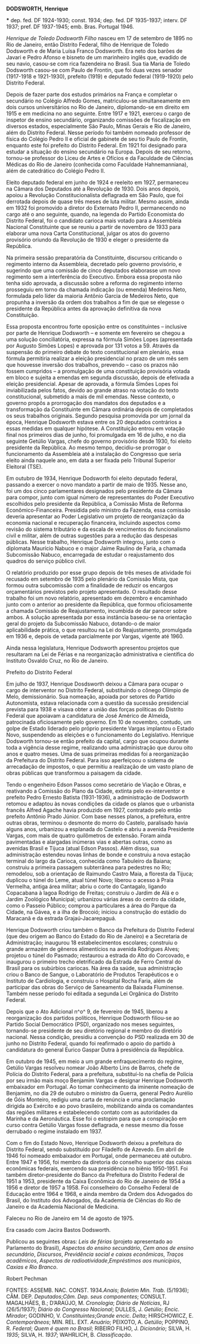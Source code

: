 **DODSWORTH,** **Henrique**

**\*** dep. fed. DF 1924-1930; const. 1934; dep. fed. DF 1935-1937;
interv. DF 1937; pref. DF 1937-1945; emb. Bras. Portugal 1946.

*Henrique de Toledo Dodsworth Filho* nasceu em 17 de setembro de 1895 no
Rio de Janeiro, então Distrito Federal, filho de Henrique de Toledo
Dodsworth e de Maria Luísa Franco Dodsworth. Era neto dos barões de
Javari e Pedro Afonso e bisneto de um marinheiro inglês que, evadido de
seu navio, casou-se com rica fazendeira no Brasil. Sua tia Maria de
Toledo Dodsworth casou-se com Paulo de Frontin, que foi duas vezes
senador (1917-1918 e 1921-1930), prefeito (1919) e deputado federal
(1919-1920) pelo Distrito Federal.

Depois de fazer parte dos estudos primários na França e completar o
secundário no Colégio Alfredo Gomes, matriculou-se simultaneamente em
dois cursos universitários no Rio de Janeiro, diplomando-se em direito
em 1915 e em medicina no ano seguinte. Entre 1917 e 1921, exerceu o
cargo de inspetor de ensino secundário, organizando comissões de
fiscalização em diversos estados, especialmente São Paulo, Minas Gerais
e Rio de Janeiro, além do Distrito Federal. Nesse período foi também
nomeado professor de física do Colégio Pedro II e oficial de gabinete de
seu tio Paulo de Frontin, enquanto este foi prefeito do Distrito
Federal. Em 1921 foi designado para estudar a situação do ensino
secundário na Europa. Depois de seu retorno, tornou-se professor do
Liceu de Artes e Ofícios e da Faculdade de Ciências Médicas do Rio de
Janeiro (conhecida como Faculdade Hahnemanniana), além de catedrático do
Colégio Pedro II.

Eleito deputado federal em junho de 1924 e reeleito em 1927, permaneceu
na Câmara dos Deputados até a Revolução de 1930. Dois anos depois,
apoiou a Revolução Constitucionalista deflagrada em São Paulo, que foi
derrotada depois de quase três meses de luta militar. Mesmo assim, ainda
em 1932 foi promovido a diretor do Externato Pedro II, permanecendo no
cargo até o ano seguinte, quando, na legenda do Partido Economista do
Distrito Federal, foi o candidato carioca mais votado para a Assembleia
Nacional Constituinte que se reuniu a partir de novembro de 1933 para
elaborar uma nova Carta Constitucional, julgar os atos do governo
provisório oriundo da Revolução de 1930 e eleger o presidente da
República.

Na primeira sessão preparatória da Constituinte, discursou criticando o
regimento interno da Assembleia, decretado pelo governo provisório, e
sugerindo que uma comissão de cinco deputados elaborasse um novo
regimento sem a interferência do Executivo. Embora essa proposta não
tenha sido aprovada, a discussão sobre a reforma do regimento interno
prosseguiu em torno da chamada indicação (ou emenda) Medeiros Neto,
formulada pelo líder da maioria Antônio Garcia de Medeiros Neto, que
propunha a inversão da ordem dos trabalhos a fim de que se elegesse o
presidente da República antes da aprovação definitiva da nova
Constituição.

Essa proposta encontrou forte oposição entre os constituintes –
inclusive por parte de Henrique Dodsworth – e somente em fevereiro se
chegou a uma solução conciliatória, expressa na fórmula Simões Lopes
(apresentada por Augusto Simões Lopes) e aprovada por 131 votos a 59.
Através da suspensão do primeiro debate do texto constitucional em
plenário, essa fórmula permitiria realizar a eleição presidencial no
prazo de um mês sem que houvesse inversão dos trabalhos, prevendo – caso
os prazos não fossem cumpridos – a promulgação de uma constituição
provisória votada em bloco e sujeita a emendas em segunda discussão,
depois de efetivada a eleição presidencial. Apesar de aprovada, a
fórmula Simões Lopes foi inviabilizada pelos fatos, devido ao grande
atraso na votação do texto constitucional, submetido a mais de mil
emendas. Nesse contexto, o governo propôs a prorrogação dos mandatos dos
deputados e a transformação da Constituinte em Câmara ordinária depois
de completados os seus trabalhos originais. Segundo pesquisa promovida
por um jornal da época, Henrique Dodsworth estava entre os 20 deputados
contrários a essas medidas em qualquer hipótese. A Constituição entrou
em votação final nos primeiros dias de junho, foi promulgada em 16 de
julho, e no dia seguinte Getúlio Vargas, chefe do governo provisório
desde 1930, foi eleito presidente da República. Ao mesmo tempo,
decidiu-se prorrogar o funcionamento da Assembleia até a instalação do
Congresso que seria eleito ainda naquele ano, em data a ser fixada pelo
Tribunal Superior Eleitoral (TSE).

Em outubro de 1934, Henrique Dodsworth foi eleito deputado federal,
passando a exercer o novo mandato a partir de maio de 1935. Nesse ano,
foi um dos cinco parlamentares designados pelo presidente da Câmara para
compor, junto com igual número de representantes do Poder Executivo
escolhidos pelo presidente da República, a Comissão Mista de Reforma
Econômico-Financeira. Presidida pelo ministro da Fazenda, essa comissão
deveria apresentar ao Poder Legislativo um projeto de reorganização da
economia nacional e recuperação financeira, incluindo aspectos como
revisão do sistema tributário e da escala de vencimentos do
funcionalismo civil e militar, além de outras sugestões para a redução
das despesas públicas. Nesse trabalho, Henrique Dodsworth integrou,
junto com o diplomata Maurício Nabuco e o major Jaime Raulino de Faria,
a chamada Subcomissão Nabuco, encarregada de estudar o reajustamento dos
quadros do serviço público civil.

O relatório produzido por esse grupo depois de três meses de atividade
foi recusado em setembro de 1935 pelo plenário da Comissão Mista, que
formou outra subcomissão com a finalidade de reduzir os encargos
orçamentários previstos pelo projeto apresentado. O resultado desse
trabalho foi um novo relatório, apresentado em dezembro e encaminhado
junto com o anterior ao presidente da República, que formou
oficiosamente a chamada Comissão de Reajustamento, incumbida de dar
parecer sobre ambos. A solução apresentada por essa instância baseou-se
na orientação geral do projeto da Subcomissão Nabuco, dotando-o de maior
aplicabilidade prática, o que resultou na Lei do Reajustamento,
promulgada em 1936 e, depois de vetada parcialmente por Vargas, vigente
até 1960.

Ainda nessa legislatura, Henrique Dodsworth apresentou projetos que
resultaram na Lei de Férias e na reorganização administrativa e
científica do Instituto Osvaldo Cruz, no Rio de Janeiro.

Prefeito do Distrito Federal

Em julho de 1937, Henrique Dosdsworth deixou a Câmara para ocupar o
cargo de interventor no Distrito Federal, substituindo o cônego Olímpio
de Melo, demissionário. Sua nomeação, apoiada por setores do Partido
Autonomista, estava relacionada com a questão da sucessão presidencial
prevista para 1938 e visava obter a união das forças políticas do
Distrito Federal que apoiavam a candidatura de José Américo de Almeida,
patrocinada oficiosamente pelo governo. Em 10 de novembro, contudo, um
golpe de Estado liderado pelo próprio presidente Vargas implantou o
Estado Novo, suspendendo as eleições e o funcionamento do Legislativo.
Henrique Dodsworth tornou-se então prefeito da capital, cargo que ocupou
durante toda a vigência desse regime, realizando uma administração que
durou oito anos e quatro meses. Uma de suas primeiras medidas foi a
reorganização da Prefeitura do Distrito Federal. Para isso aperfeiçoou o
sistema de arrecadação de impostos, o que permitiu a realização de um
vasto plano de obras públicas que transformou a paisagem da cidade.

Tendo o engenheiro Edson Passos como secretário de Viação e Obras, e
reativando a Comissão do Plano da Cidade, extinta pelo ex-interventor e
prefeito Pedro Ernesto Batista (1931-1936), a administração de Dodsworth
retomou e adaptou às novas condições da cidade os planos que o urbanista
francês Alfred Agache havia produzido em 1927, contratado pelo então
prefeito Antônio Prado Júnior. Com base nesses planos, a prefeitura,
entre outras obras, terminou o desmonte do morro do Castelo, paralisado
havia alguns anos, urbanizou a esplanada do Castelo e abriu a avenida
Presidente Vargas, com mais de quatro quilômetros de extensão. Foram
ainda pavimentadas e alargadas inúmeras vias e abertas outras, como as
avenidas Brasil e Tijuca (atual Edson Passos). Além disso, sua
administração estendeu novas linhas de bonde e construiu a nova estação
terminal do largo da Carioca, conhecida como Tabuleiro da Baiana;
construiu a primeira passagem subterrânea para pedestres no Rio;
remodelou, sob a orientação de Raimundo Castro Maia, a floresta da
Tijuca; duplicou o túnel do Leme, atual túnel Novo; liberou o acesso à
Praia Vermelha, antiga área militar; abriu o corte do Cantagalo, ligando
Copacabana à lagoa Rodrigo de Freitas; construiu o Jardim de Alá e o
Jardim Zoológico Municipal; urbanizou várias áreas do centro da cidade,
como o Passeio Público; comprou a particulares a área do Parque da
Cidade, na Gávea, e a ilha de Brocoió; iniciou a construção do estádio
do Maracanã e da estrada Grajaú-Jacarepaguá.

Henrique Dodsworth criou também o Banco da Prefeitura do Distrito
Federal (que deu origem ao Banco do Estado do Rio de Janeiro) e a
Secretaria de Administração; inaugurou 18 estabelecimentos escolares;
construiu o grande armazém de gêneros alimentícios na avenida Rodrigues
Alves; projetou o túnel do Pasmado; restaurou a estrada do Alto do
Corcovado, e inaugurou o primeiro trecho eletrificado da Estrada de
Ferro Central do Brasil para os subúrbios cariocas. Na área da saúde,
sua administração criou o Banco de Sangue, o Laboratório de Produtos
Terapêuticos e o Instituto de Cardiologia, e construiu o Hospital Rocha
Faria, além de participar das obras do Serviço de Saneamento da Baixada
Fluminense. Também nesse período foi editada a segunda Lei Orgânica do
Distrito Federal.

Depois que o Ato Adicional n^o^ 9, de fevereiro de 1945, liberou a
reorganização dos partidos políticos, Henrique Dodsworth filiou-se ao
Partido Social Democrático (PSD), organizado nos meses seguintes,
tornando-se presidente de seu diretório regional e membro do diretório
nacional. Nessa condição, presidiu a convenção do PSD realizada em 30 de
junho no Distrito Federal, quando foi reafirmado o apoio do partido à
candidatura do general Eurico Gaspar Dutra à presidência da República.

Em outubro de 1945, em meio a um grande enfraquecimento do regime,
Getúlio Vargas resolveu nomear João Alberto Lins de Barros, chefe de
Polícia do Distrito Federal, para a prefeitura, substituí-lo na chefia
de Polícia por seu irmão mais moço Benjamim Vargas e designar Henrique
Dodsworth embaixador em Portugal. Ao tomar conhecimento da iminente
nomeação de Benjamim, no dia 29 de outubro o ministro da Guerra, general
Pedro Aurélio de Góis Monteiro, redigiu uma carta de renúncia e uma
proclamação dirigida ao Exército e ao povo brasileiro, mobilizando ainda
os comandantes das regiões militares e estabelecendo contato com as
autoridades da Marinha e da Aeronáutica. Esse foi o estopim para que a
conspiração em curso contra Getúlio Vargas fosse deflagrada, e nesse
mesmo dia fosse derrubado o regime instalado em 1937.

Com o fim do Estado Novo, Henrique Dodsworth deixou a prefeitura do
Distrito Federal, sendo substituído por Filadelfo de Azevedo. Em abril
de 1946 foi nomeado embaixador em Portugal, onde permaneceu até outubro.
Entre 1947 e 1956, foi membro da diretoria do conselho superior das
caixas econômicas federais, exercendo sua presidência no biênio
1950-1951. Foi também diretor-presidente do Banco da Prefeitura do
Distrito Federal de 1951 a 1953, presidente da Caixa Econômica do Rio de
Janeiro de 1954 a 1956 e diretor de 1957 a 1958. Foi conselheiro do
Conselho Federal de Educação entre 1964 e 1968, e ainda membro da Ordem
dos Advogados do Brasil, do Instituto dos Advogados, da Academia de
Ciências do Rio de Janeiro e da Academia Nacional de Medicina.

Faleceu no Rio de Janeiro em 14 de agosto de 1975.

Era casado com Jacira Bastos Dodsworth.

Publicou as seguintes obras: *Leis de férias* (projeto apresentado ao
Parlamento do Brasil), *Aspectos do ensino secundário*, *Cem anos de
ensino secundário*, *Discursos*, *Previdência social e caixas
econômicas*, *Traços acadêmicos*, *Aspectos de
radioatividade*,*Empréstimos aos municípios*, *Caxias e Rio Branco*.

Robert Pechman

FONTES: ASSEMB. NAC. CONST. 1934.*Anais*; *Boletim Min. Trab.* (5/1936);
CÂM. DEP. *Deputados*;*Câm. Dep. seus componentes*; CONSULT. MAGALHÃES,
B.; D’ARAÚJO, M. *Cronologia*; *Diário de Notícias*, RJ (26/5/1937);
*Diário do Congresso Nacional*; DULLES, J. *Getúlio*; *Encic. Mirador*;
GODINHO, V. *Constituintes*;*Grande encic*. *Delta*; HIRSCHOWICZ, E.
*Contemporâneos*; MIN. REL. EXT. *Anuário*; PEIXOTO, A. *Getúlio*;
POPPINO, R. *Federal*; *Quem é quem no Brasil*; RIBEIRO FILHO, J.
*Dicionário*; SILVA, H. *1935*; SILVA, H. *1937*; WAHRLICH, B.
*Classificação*.
